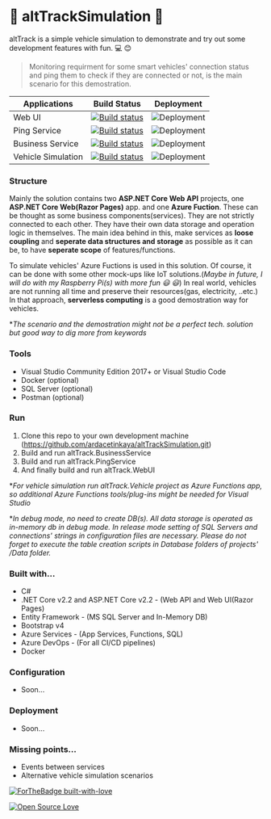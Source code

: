 # :car: altTrackSimulation :blue_car:

altTrack is a simple vehicle simulation to demonstrate and try out some development features with fun.  :computer: :blush:

>Monitoring requirment for some smart vehicles' connection status and ping them to check if they are connected or not, is the main scenario for this demostration.

| Applications     | Build Status         |Deployment |
| -----------------|:-------------:|-------------|
| Web UI           | [![Build status](https://dev.azure.com/altTrack/altTrack%20Simulation/_apis/build/status/altTrack%20Web%20UI)](https://dev.azure.com/altTrack/altTrack%20Simulation/_build/latest?definitionId=2) |![Deployment](https://vsrm.dev.azure.com/altTrack/_apis/public/Release/badge/717a7e71-436a-4b0a-942b-0f186e06f72d/1/1)|
| Ping Service     | [![Build status](https://dev.azure.com/altTrack/altTrack%20Simulation/_apis/build/status/altTrack%20Ping%20Service%20Build)](https://dev.azure.com/altTrack/altTrack%20Simulation/_build/latest?definitionId=3)      |![Deployment](https://vsrm.dev.azure.com/altTrack/_apis/public/Release/badge/717a7e71-436a-4b0a-942b-0f186e06f72d/2/2)|
| Business Service | [![Build status](https://dev.azure.com/altTrack/altTrack%20Simulation/_apis/build/status/altTrack%20Business%20Service%20Build)](https://dev.azure.com/altTrack/altTrack%20Simulation/_build/latest?definitionId=4)      |![Deployment](https://vsrm.dev.azure.com/altTrack/_apis/public/Release/badge/717a7e71-436a-4b0a-942b-0f186e06f72d/3/3)|
| Vehicle Simulation | [![Build status](https://dev.azure.com/altTrack/altTrack%20Simulation/_apis/build/status/altTrack%20Vehicle%20Simulation%20Build)](https://dev.azure.com/altTrack/altTrack%20Simulation/_build/latest?definitionId=5)      |![Deployment](https://vsrm.dev.azure.com/altTrack/_apis/public/Release/badge/717a7e71-436a-4b0a-942b-0f186e06f72d/4/4)|

### Structure

Mainly the solution contains two **ASP.NET Core Web API** projects, one **ASP.NET Core Web(Razor Pages)** app. and one **Azure Fuction**. These can be thought  as some business components(services). They are not strictly connected to each other. They have their own data storage and operation logic in themselves. The main idea behind in this, make services as **loose coupling** and **seperate data structures and storage** as possible as it can be, to have **seperate scope** of features/functions. 

To simulate vehicles' Azure Fuctions is used in this solution. Of course, it can be done with some other mock-ups like IoT solutions.(_Maybe in future, I will do with my Raspberry Pi(s) with more fun :smiley: :smiley:_) In real world, vehicles are not running all time and preserve their resources(gas, electricity, ..etc.) In that approach, **serverless computing** is a good demostration way for vehicles.   

*_The scenario and the demostration might not be a perfect tech. solution but good way to dig more from keywords_

### Tools

* Visual Studio Community Edition 2017+ or Visual Studio Code
* Docker (optional)
* SQL Server (optional)
* Postman (optional)

### Run

1. Clone this repo to your own development machine (https://github.com/ardacetinkaya/altTrackSimulation.git)
2. Build and run altTrack.BusinessService
3. Build and run altTrack.PingService
4. And finally build and run altTrack.WebUI

*_For vehicle simulation run altTrack.Vehicle project as Azure Functions app, so additional Azure Functions tools/plug-ins might be needed for Visual Studio_

*_In debug mode, no need to create DB(s). All data storage is operated as in-memory db in debug mode. In release mode setting of SQL Servers and connections' strings in configuration files are necessary. Please do not forget to execute the table creation scripts in Database folders of projects' /Data folder._

### Built with...

* C#
* .NET Core v2.2 and ASP.NET Core v2.2 - (Web API and Web UI(Razor Pages)
* Entity Framework - (MS SQL Server and In-Memory DB)
* Bootstrap v4
* Azure Services - (App Services, Functions, SQL)
* Azure DevOps - (For all CI/CD pipelines)
* Docker

### Configuration

* Soon...

### Deployment

* Soon...

### Missing points...

* Events between services
* Alternative vehicle simulation scenarios



[![ForTheBadge built-with-love](http://ForTheBadge.com/images/badges/built-with-love.svg)](https://gitHub.com/ardacetinkaya/)

[![Open Source Love](https://badges.frapsoft.com/os/v2/open-source-200x33.png?v=103)](https://github.com/ardacetinkaya)



